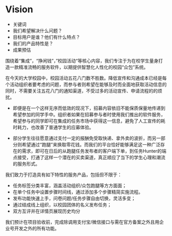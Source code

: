 # Vision

- 关键词
- 我们希望解决什么问题？
- 目标用户是谁？他们有什么特点？
- 我们的产品特性是？
- 成果预估



围绕着“集成”，“挣闲钱”，”校园活动“等核心内容，我们专注于为在校学生量身打造一款精准流畅的服务软件，以期提供智慧化人性化的校园“众包”系统。

在今天的大学校园中，校园活动五花八门数不胜数。降低宣传和沟通成本已经是每个活动组织者要考虑的问题，而参与者则希望在能够及时而全面地获取活动信息的同时，不需要关注五花八门的通知渠道，不受过多的活动宣传、申请流程的的烦扰。

- 即便是在一个这样无序而低效的现况下，招募内容依旧不能保质保量地传递到希望参加的同学手中。组织者如果在招募参与者时使用我们推出的软件服务，希望参与的同学即可在集成的任务市场中获得这一信息，避免了人工宣传的耗时耗力，也改善了普通学生的应募体验。

- 部分学生往往愿意通过支付一定的报酬免受取快递、拿外卖的波折，而另一部分则希望通过“跑腿”来换取零花钱。而我们的平台恰好能够满足这一种广泛存在的需求，即可在日后的从跑腿任务发布者的客户端下单，到任务Hunter的端点接受，打通了这样一个潜在的买卖渠道，真正顺应了当下的学生心理和潮流的服务形式。

我们致力于打造具有如下特性的服务产品，包括但不限于：

- 任务标签分类丰富，涵盖活动组织/众包跑腿等方方面面；
- 在单个任务中设置步骤时间线，通过添加多个步骤精简实施流程。
- 发布功能快速上手，问卷问题/任务步骤自由切换，灵活多变；
- 通过结成线上组织，以校园团体的名义发布任务；
- 双方互评并在详情页展现历史均分



我们预计在项目验收前，完成除调用支付宝/微信接口与需在官方备案之外且用企业号开发之外的所有功能。